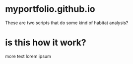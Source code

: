 # myportfolio.github.io
These are two scripts that do some kind of habitat analysis?

# is this how it work?
more text
lorem ipsum
